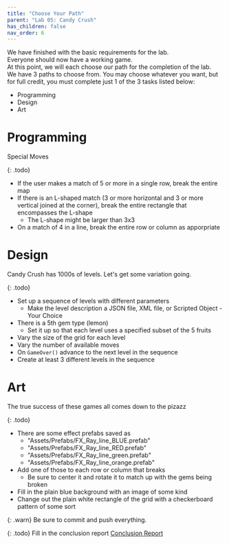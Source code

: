 ```yaml
---
title: "Choose Your Path"
parent: "Lab 05: Candy Crush"
has_children: false
nav_order: 6
---
```


We have finished with the basic requirements for the lab.\
Everyone should now have a working game.\
At this point, we will each choose our path for the completion of the lab.\
We have 3 paths to choose from. You may choose whatever you want, but for full credit, you must complete just 1 of the 3 tasks listed below:
* Programming
* Design
* Art

# Programming
Special Moves

{: .todo}
* If the user makes a match of 5 or more in a single row, break the entire map
* If there is an L-shaped match (3 or more horizontal and 3 or more vertical joined at the corner), break the entire rectangle that encompasses the L-shape
	* The L-shape might be larger than 3x3
* On a match of 4 in a line, break the entire row or column as apporpriate

# Design
Candy Crush has 1000s of levels. Let's get some variation going.

{: .todo}
* Set up a sequence of levels with different parameters
	* Make the level description a JSON file, XML file, or Scripted Object - Your Choice
* There is a 5th gem type (lemon)
	* Set it up so that each level uses a specified subset of the 5 fruits
* Vary the size of the grid for each level
* Vary the number of available moves
* On `GameOver()` advance to the next level in the sequence
* Create at least 3 different levels in the sequence

# Art
The true success of these games all comes down to the pizazz

{: .todo}
* There are some effect prefabs saved as
	* "Assets/Prefabs/FX_Ray_line_BLUE.prefab"
	* "Assets/Prefabs/FX_Ray_line_RED.prefab"
	* "Assets/Prefabs/FX_Ray_line_green.prefab"
	* "Assets/Prefabs/FX_Ray_line_orange.prefab"
* Add one of those to each row or column that breaks
	* Be sure to center it and rotate it to match up with the gems being broken
* Fill in the plain blue background with an image of some kind
* Change out the plain white rectangle of the grid with a checkerboard pattern of some sort

{: .warn}
Be sure to commit and push everything.

{: .todo}
Fill in the conclusion report
[Conclusion Report](https://forms.gle/rAHDGjZoRMnq5EnK6)